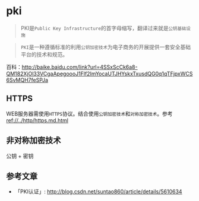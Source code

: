# pki

> PKI是`Public Key Infrastructure`的首字母缩写，翻译过来就是`公钥基础设施`

> `PKI`是一种遵循标准的利用`公钥加密技术`为电子商务的开展提供一套安全基础平台的技术和规范。

百科：<http://baike.baidu.com/link?url=4SSxScCk6a8-QM182XjOl33VCgaApegoooJ1Flf2ImYocaUTJHYskxTxusdQG0q1qTFjpxWCS6SvMQH7feSPJa>

## HTTPS

WEB服务器需使用`HTTPS`协议。结合使用`公钥加密技术`和`对称加密技术`。参考<ref://../http/https.md.html>


## 非对称加密技术

公钥 + 密钥



## 参考文章

* 「PKI认证」: <http://blog.csdn.net/suntao860/article/details/5610634>


